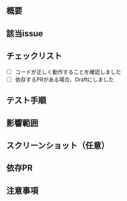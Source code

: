 ## 概要
<!-- 変更内容や目的について簡潔に説明してください -->

## 該当issue
<!-- このプルリクエストに関連するIssueがあれば、リンクを記述してください -->
<!-- 例: #1234 -->


## チェックリスト
- [ ] コードが正しく動作することを確認しました
- [ ] 依存するPRがある場合、Draftにしました

## テスト手順
<!-- 変更をテストするための具体的な手順を記述してください -->


## 影響範囲
<!-- この変更が他の部分に影響を与える可能性がある場合、記述してください -->

## スクリーンショット（任意）
<!-- 変更内容に関連するスクリーンショットがあれば追加してください -->

## 依存PR
<!-- 依存するPRがある場合、そのリンクを記述してください -->

## 注意事項
<!-- レビューする際に注意してほしい点や、特筆すべき事項があれば記述してください -->